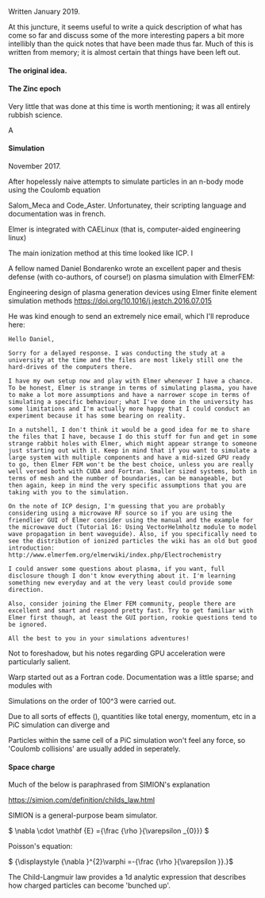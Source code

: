 Written January 2019.

At this juncture, it seems useful to write a quick description of what has come so far and discuss some of the more interesting papers a bit more intellibly than the quick notes that have been made thus far. Much of this is written from memory; it is almost certain that things have been left out.


#### The original idea. 



#### The Zinc epoch

Very little that was done at this time is worth mentioning; it was all entirely rubbish science. 



A 


#### Simulation

November 2017.

After hopelessly naive attempts to simulate particles in an n-body mode using the Coulomb equation 

Salom_Meca and Code_Aster. Unfortunatey, their scripting language and documentation was in french.

Elmer is integrated with CAELinux (that is, computer-aided engineering linux) 

The main ionization method at this time looked like ICP. I 

A fellow named Daniel Bondarenko wrote an excellent paper and thesis defense (with co-authors, of course!) on plasma simulation with ElmerFEM:

Engineering design of plasma generation devices using Elmer finite element simulation methods
https://doi.org/10.1016/j.jestch.2016.07.015

He was kind enough to send an extremely nice email, which I'll reproduce here:

```
Hello Daniel,

Sorry for a delayed response. I was conducting the study at a university at the time and the files are most likely still one the hard-drives of the computers there.

I have my own setup now and play with Elmer whenever I have a chance. To be honest, Elmer is strange in terms of simulating plasma, you have to make a lot more assumptions and have a narrower scope in terms of simulating a specific behaviour; what I've done in the university has some limitations and I'm actually more happy that I could conduct an experiment because it has some bearing on reality.

In a nutshell, I don't think it would be a good idea for me to share the files that I have, because I do this stuff for fun and get in some strange rabbit holes with Elmer, which might appear strange to someone just starting out with it. Keep in mind that if you want to simulate a large system with multiple components and have a mid-sized GPU ready to go, then Elmer FEM won't be the best choice, unless you are really well versed both with CUDA and Fortran. Smaller sized systems, both in terms of mesh and the number of boundaries, can be manageable, but then again, keep in mind the very specific assumptions that you are taking with you to the simulation.

On the note of ICP design, I'm guessing that you are probably considering using a microwave RF source so if you are using the friendlier GUI of Elmer consider using the manual and the example for the microwave duct (Tutorial 16: Using VectorHelmholtz module to model wave propagation in bent waveguide). Also, if you specifically need to see the distribution of ionized particles the wiki has an old but good introduction: http://www.elmerfem.org/elmerwiki/index.php/Electrochemistry

I could answer some questions about plasma, if you want, full disclosure though I don't know everything about it. I'm learning something new everyday and at the very least could provide some direction.

Also, consider joining the Elmer FEM community, people there are excellent and smart and respond pretty fast. Try to get familiar with Elmer first though, at least the GUI portion, rookie questions tend to be ignored.

All the best to you in your simulations adventures!

```


Not to foreshadow, but his notes regarding GPU acceleration were particularly salient.


Warp started out as a Fortran code. Documentation was a little sparse; and modules with 

Simulations on the order of 100^3 were carried out.



Due to all sorts of effects (), quantities like total energy, momentum, etc in a PiC simulation can diverge and

Particles within the same cell of a PiC simulation won't feel any force, so 'Coulomb collisions' are usually added in seperately.  



#### Space charge 


Much of the below is paraphrased from SIMION's explanation

https://simion.com/definition/childs_law.html

SIMION is a general-purpose beam simulator.



$ \nabla \cdot \mathbf {E} ={\frac {\rho }{\varepsilon _{0}}} $

Poisson's equation:

$ {\displaystyle {\nabla }^{2}\varphi =-{\frac {\rho }{\varepsilon }}.}$

The Child-Langmuir law provides a 1d analytic expression that describes how charged particles can become 'bunched up'. 






